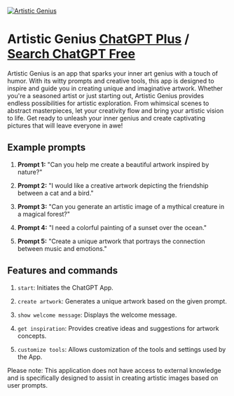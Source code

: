 
[![Artistic Genius](https://files.oaiusercontent.com/file-aDUBxJbEW5zaXdZ38qmQapeT?se=2123-10-14T09%3A17%3A34Z&sp=r&sv=2021-08-06&sr=b&rscc=max-age%3D31536000%2C%20immutable&rscd=attachment%3B%20filename%3Dartgenies.png&sig=2ftiACloyI3w69%2B/k2Ap//xiCXHLYtpjczS8JhX%2BIn4%3D)](https://chat.openai.com/g/g-rnHh3W6RP-artistic-genius)

# Artistic Genius [ChatGPT Plus](https://chat.openai.com/g/g-rnHh3W6RP-artistic-genius) / [Search ChatGPT Free](https://gptcall.net/index.html#/?search=Artistic%20Genius)

Artistic Genius is an app that sparks your inner art genius with a touch of humor. With its witty prompts and creative tools, this app is designed to inspire and guide you in creating unique and imaginative artwork. Whether you're a seasoned artist or just starting out, Artistic Genius provides endless possibilities for artistic exploration. From whimsical scenes to abstract masterpieces, let your creativity flow and bring your artistic vision to life. Get ready to unleash your inner genius and create captivating pictures that will leave everyone in awe!

## Example prompts

1. **Prompt 1:** "Can you help me create a beautiful artwork inspired by nature?"

2. **Prompt 2:** "I would like a creative artwork depicting the friendship between a cat and a bird."

3. **Prompt 3:** "Can you generate an artistic image of a mythical creature in a magical forest?"

4. **Prompt 4:** "I need a colorful painting of a sunset over the ocean."

5. **Prompt 5:** "Create a unique artwork that portrays the connection between music and emotions."

## Features and commands

1. `start`: Initiates the ChatGPT App.

2. `create artwork`: Generates a unique artwork based on the given prompt.

3. `show welcome message`: Displays the welcome message.

4. `get inspiration`: Provides creative ideas and suggestions for artwork concepts.

5. `customize tools`: Allows customization of the tools and settings used by the App.

Please note: This application does not have access to external knowledge and is specifically designed to assist in creating artistic images based on user prompts.



